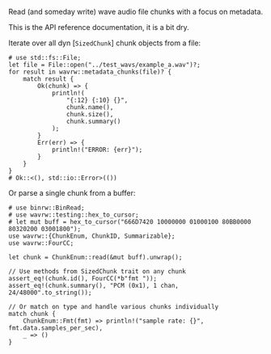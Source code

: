 Read (and someday write) wave audio file chunks with a focus on metadata.

This is the API reference documentation, it is a bit dry.

Iterate over all dyn [`SizedChunk`] chunk objects from a file:

```
# use std::fs::File;
let file = File::open("../test_wavs/example_a.wav")?;
for result in wavrw::metadata_chunks(file)? {
    match result {
        Ok(chunk) => {
            println!(
                "{:12} {:10} {}",
                chunk.name(),
                chunk.size(),
                chunk.summary()
            );
        }
        Err(err) => {
            println!("ERROR: {err}");
        }
    }
}
# Ok::<(), std::io::Error>(())
```

Or parse a single chunk from a buffer:

```
# use binrw::BinRead;
# use wavrw::testing::hex_to_cursor;
# let mut buff = hex_to_cursor("666D7420 10000000 01000100 80BB0000 80320200 03001800");
use wavrw::{ChunkEnum, ChunkID, Summarizable};
use wavrw::FourCC;

let chunk = ChunkEnum::read(&mut buff).unwrap();

// Use methods from SizedChunk trait on any chunk
assert_eq!(chunk.id(), FourCC(*b"fmt "));
assert_eq!(chunk.summary(), "PCM (0x1), 1 chan, 24/48000".to_string());

// Or match on type and handle various chunks individually
match chunk {
    ChunkEnum::Fmt(fmt) => println!("sample rate: {}", fmt.data.samples_per_sec),
    _ => ()
}
```
